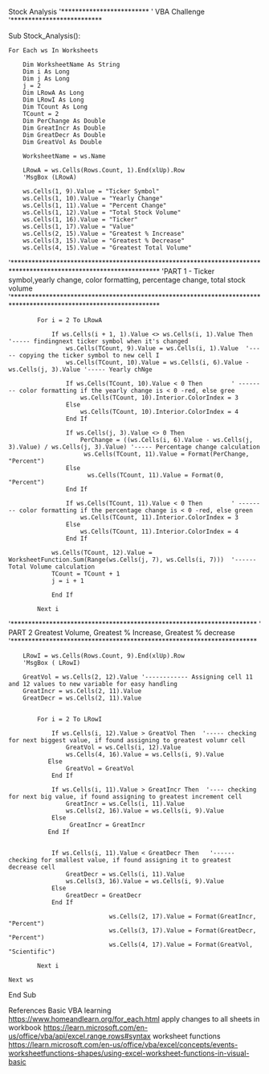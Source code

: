 Stock Analysis
'*************************
'       VBA Challenge 
'**************************

Sub Stock_Analysis():

    For Each ws In Worksheets
    
        Dim WorksheetName As String
        Dim i As Long
        Dim j As Long
        j = 2
        Dim LRowA As Long
        Dim LRowI As Long
        Dim TCount As Long
        TCount = 2
        Dim PerChange As Double
        Dim GreatIncr As Double
        Dim GreatDecr As Double
        Dim GreatVol As Double

        WorksheetName = ws.Name
        
        LRowA = ws.Cells(Rows.Count, 1).End(xlUp).Row
        'MsgBox (LRowA)
        
        ws.Cells(1, 9).Value = "Ticker Symbol"
        ws.Cells(1, 10).Value = "Yearly Change"
        ws.Cells(1, 11).Value = "Percent Change"
        ws.Cells(1, 12).Value = "Total Stock Volume"
        ws.Cells(1, 16).Value = "Ticker"
        ws.Cells(1, 17).Value = "Value"
        ws.Cells(2, 15).Value = "Greatest % Increase"
        ws.Cells(3, 15).Value = "Greatest % Decrease"
        ws.Cells(4, 15).Value = "Greatest Total Volume"
        
   '******************************************************************************************************************
   'PART 1 - Ticker symbol,yearly change, color formatting, percentage change, total stock volume
   '******************************************************************************************************************
  
            For i = 2 To LRowA
            
                If ws.Cells(i + 1, 1).Value <> ws.Cells(i, 1).Value Then  '----- findingnext ticker symbol when it's changed
                    ws.Cells(TCount, 9).Value = ws.Cells(i, 1).Value  '----- copying the ticker symbol to new cell I
                    ws.Cells(TCount, 10).Value = ws.Cells(i, 6).Value - ws.Cells(j, 3).Value '----- Yearly chNge
                
                    If ws.Cells(TCount, 10).Value < 0 Then        ' -------- color formatting if the yearly change is < 0 -red, else gree
                        ws.Cells(TCount, 10).Interior.ColorIndex = 3
                    Else
                        ws.Cells(TCount, 10).Interior.ColorIndex = 4
                    End If
                    
                    If ws.Cells(j, 3).Value <> 0 Then
                        PerChange = ((ws.Cells(i, 6).Value - ws.Cells(j, 3).Value) / ws.Cells(j, 3).Value) '----- Percentage change calculation
                         ws.Cells(TCount, 11).Value = Format(PerChange, "Percent")
                    Else
                          ws.Cells(TCount, 11).Value = Format(0, "Percent")
                    End If
                    
                    If ws.Cells(TCount, 11).Value < 0 Then        ' -------- color formatting if the percentage change is < 0 -red, else green
                        ws.Cells(TCount, 11).Interior.ColorIndex = 3
                    Else
                        ws.Cells(TCount, 11).Interior.ColorIndex = 4
                    End If
                    
                ws.Cells(TCount, 12).Value = WorksheetFunction.Sum(Range(ws.Cells(j, 7), ws.Cells(i, 7)))  '------ Total Volume calculation
                TCount = TCount + 1
                j = i + 1
                
                End If
            
            Next i
            
    
'**********************************************************************
' PART 2 Greatest Volume, Greatest % Increase, Greatest % decrease
'**********************************************************************
        
        LRowI = ws.Cells(Rows.Count, 9).End(xlUp).Row
        'MsgBox ( LRowI)

        GreatVol = ws.Cells(2, 12).Value '------------ Assigning cell 11 and 12 values to new variable for easy handling
        GreatIncr = ws.Cells(2, 11).Value
        GreatDecr = ws.Cells(2, 11).Value
        
            
            For i = 2 To LRowI
            
                If ws.Cells(i, 12).Value > GreatVol Then  '----- checking for next biggest value, if found assigning to greatest volumr cell
                    GreatVol = ws.Cells(i, 12).Value
                    ws.Cells(4, 16).Value = ws.Cells(i, 9).Value
               Else
                    GreatVol = GreatVol
                End If
                
                If ws.Cells(i, 11).Value > GreatIncr Then  '---- checking for next big value, if found assigning to greatest increment cell
                    GreatIncr = ws.Cells(i, 11).Value
                    ws.Cells(2, 16).Value = ws.Cells(i, 9).Value
                Else
                     GreatIncr = GreatIncr
               End If
                
                
                If ws.Cells(i, 11).Value < GreatDecr Then   '------ checking for smallest value, if found assigning it to greatest decrease cell
                    GreatDecr = ws.Cells(i, 11).Value
                    ws.Cells(3, 16).Value = ws.Cells(i, 9).Value
                Else
                    GreatDecr = GreatDecr
                End If
                
                                ws.Cells(2, 17).Value = Format(GreatIncr, "Percent")
                                ws.Cells(3, 17).Value = Format(GreatDecr, "Percent")
                                ws.Cells(4, 17).Value = Format(GreatVol, "Scientific")
            
            Next i
    
    Next ws
        
End Sub





References
Basic VBA learning https://www.homeandlearn.org/for_each.html
apply changes to all sheets in workbook
https://learn.microsoft.com/en-us/office/vba/api/excel.range.rows#syntax
worksheet functions 
https://learn.microsoft.com/en-us/office/vba/excel/concepts/events-worksheetfunctions-shapes/using-excel-worksheet-functions-in-visual-basic
